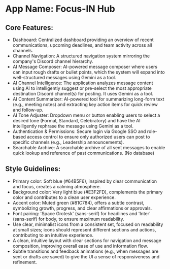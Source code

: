 # **App Name**: Focus-IN Hub

## Core Features:

- Dashboard: Centralized dashboard providing an overview of recent communications, upcoming deadlines, and team activity across all channels.
- Channel Navigation: A structured navigation system mirroring the company's Discord channel hierarchy.
- AI Message Composer: AI-powered message composer where users can input rough drafts or bullet points, which the system will expand into well-structured messages using Gemini as a tool.
- AI Channel Intelligence: The application analyzes message content using AI to intelligently suggest or pre-select the most appropriate destination Discord channel(s) for posting. It uses Gemini as a tool.
- AI Content Summarizer: AI-powered tool for summarizing long-form text (e.g., meeting notes) and extracting key action items for quick review and follow-up.
- AI Tone Adjuster: Dropdown menu or button enabling users to select a desired tone (Formal, Standard, Celebratory) and have the AI intelligently rephrase the message using Gemini as a tool.
- Authentication & Permissions: Secure login via Google SSO and role-based access control to ensure only authorized users can post to specific channels (e.g., Leadership announcements).
- Searchable Archive: A searchable archive of all sent messages to enable quick lookup and reference of past communications. (No database)

## Style Guidelines:

- Primary color: Soft blue (#64B5F6), inspired by clear communication and focus, creates a calming atmosphere.
- Background color: Very light blue (#E3F2FD), complements the primary color and contributes to a clean user experience.
- Accent color: Muted green (#81C784), offers a subtle contrast, symbolizing growth, progress, and clear affirmations or approvals.
- Font pairing: 'Space Grotesk' (sans-serif) for headlines and 'Inter' (sans-serif) for body, to ensure maximum readability.
- Use clear, minimalist icons from a consistent set, focused on readability at small sizes; icons should represent different sections and actions, contributing to an intuitive experience.
- A clean, intuitive layout with clear sections for navigation and message composition, improving overall ease of use and information flow.
- Subtle transitions and feedback animations (e.g., when messages are sent or drafts are saved) to give the UI a sense of responsiveness and refinement.